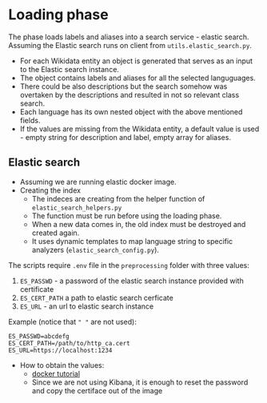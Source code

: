 # Loading phase

The phase loads labels and aliases into a search service - elastic search. Assuming the Elastic search runs on client from `utils.elastic_search.py`.

- For each Wikidata entity an object is generated that serves as an input to the Elastic search instance.
- The object contains labels and aliases for all the selected languguages. 
- There could be also descriptions but the search somehow was overtaken by the descriptions and resulted in not so relevant class search.
- Each language has its own nested object with the above mentioned fields.
- If the values are missing from the Wikidata entity, a default value is used - empty string for description and label, empty array for aliases.

## Elastic search

- Assuming we are running elastic docker image.
- Creating the index
    - The indeces are creating from the helper function of `elastic_search_helpers.py`
    - The function must be run before using the loading phase.
    - When a new data comes in, the old index must be destroyed and created again.
    - It uses dynamic templates to map language string to specific analyzers (`elastic_search_config.py`).

The scripts require `.env` file in the `preprocessing` folder with three values:
1. `ES_PASSWD` - a password of the elastic search instance provided with certificate
2. `ES_CERT_PATH` a path to elastic search cerficate
3. `ES_URL` - an url to elastic search instance


Example (notice that `" "` are not used):

    ES_PASSWD=abcdefg
    ES_CERT_PATH=/path/to/http_ca.cert
    ES_URL=https://localhost:1234

- How to obtain the values:
    - [docker tutorial](https://www.elastic.co/guide/en/elasticsearch/reference/current/docker.html)
    - Since we are not using Kibana, it is enough to reset the password and copy the certiface out of the image